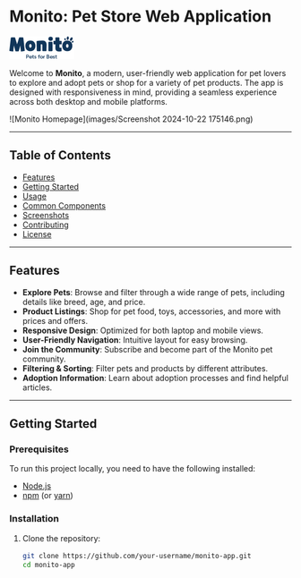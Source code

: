 # Monito: Pet Store Web Application

![Monito Logo](images/Frame.png)

Welcome to **Monito**, a modern, user-friendly web application for pet lovers to explore and adopt pets or shop for a variety of pet products. The app is designed with responsiveness in mind, providing a seamless experience across both desktop and mobile platforms.

![Monito Homepage](images/Screenshot 2024-10-22 175146.png)

---

## Table of Contents

- [Features](#features)
- [Getting Started](#getting-started)
- [Usage](#usage)
- [Common Components](#common-components)
- [Screenshots](#screenshots)
- [Contributing](#contributing)
- [License](#license)

---

## Features

- **Explore Pets**: Browse and filter through a wide range of pets, including details like breed, age, and price.
- **Product Listings**: Shop for pet food, toys, accessories, and more with prices and offers.
- **Responsive Design**: Optimized for both laptop and mobile views.
- **User-Friendly Navigation**: Intuitive layout for easy browsing.
- **Join the Community**: Subscribe and become part of the Monito pet community.
- **Filtering & Sorting**: Filter pets and products by different attributes.
- **Adoption Information**: Learn about adoption processes and find helpful articles.

---

## Getting Started

### Prerequisites

To run this project locally, you need to have the following installed:

- [Node.js](https://nodejs.org/en/download/)
- [npm](https://www.npmjs.com/get-npm) (or [yarn](https://yarnpkg.com/getting-started))

### Installation

1. Clone the repository:
   ```bash
   git clone https://github.com/your-username/monito-app.git
   cd monito-app
